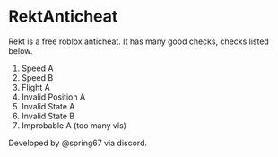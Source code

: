 # RektAnticheat
Rekt is a free roblox anticheat. It has many good checks, checks listed below.

1. Speed A
2. Speed B
3. Flight A
4. Invalid Position A
5. Invalid State A
6. Invalid State B
7. Improbable A (too many vls)

Developed by @spring67 via discord.
